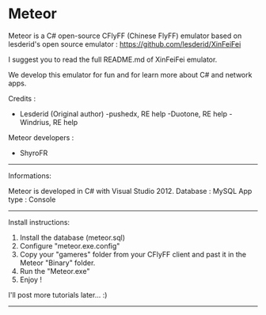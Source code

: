 Meteor
======

Meteor is a C# open-source CFlyFF (Chinese FlyFF) emulator based on lesderid's open source emulator : https://github.com/lesderid/XinFeiFei

I suggest you to read the full README.md of XinFeiFei emulator.

We develop this emulator for fun and for learn more about C# and network apps.

Credits :

- Lesderid (Original author)
-pushedx, RE help
-Duotone, RE help
-Windrius, RE help

Meteor developers :

- ShyroFR

-------

Informations:

Meteor is developed in C# with Visual Studio 2012.
Database : MySQL
App type : Console

-------

Install instructions:

1) Install the database (meteor.sql)
2) Configure "meteor.exe.config"
3) Copy your "gameres" folder from your CFlyFF client and past it in the Meteor "Binary" folder.
4) Run the "Meteor.exe"
5) Enjoy !

I'll post more tutorials later... :)

-------
